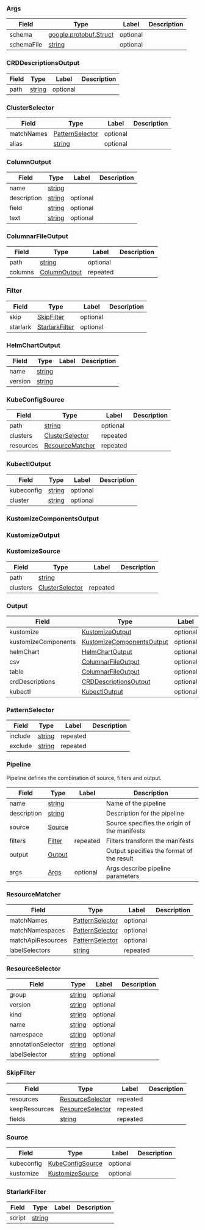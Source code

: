 

<a name="run-proto"></a>




<a name="apis-Args"></a>

### Args



| Field | Type | Label | Description |
| ----- | ---- | ----- | ----------- |
| schema | [google.protobuf.Struct](#google-protobuf-Struct) | optional |  |
| schemaFile | [string](#string) | optional |  |






<a name="apis-CRDDescriptionsOutput"></a>

### CRDDescriptionsOutput



| Field | Type | Label | Description |
| ----- | ---- | ----- | ----------- |
| path | [string](#string) | optional |  |






<a name="apis-ClusterSelector"></a>

### ClusterSelector



| Field | Type | Label | Description |
| ----- | ---- | ----- | ----------- |
| matchNames | [PatternSelector](#apis-PatternSelector) | optional |  |
| alias | [string](#string) | optional |  |






<a name="apis-ColumnOutput"></a>

### ColumnOutput



| Field | Type | Label | Description |
| ----- | ---- | ----- | ----------- |
| name | [string](#string) |  |  |
| description | [string](#string) | optional |  |
| field | [string](#string) | optional |  |
| text | [string](#string) | optional |  |






<a name="apis-ColumnarFileOutput"></a>

### ColumnarFileOutput



| Field | Type | Label | Description |
| ----- | ---- | ----- | ----------- |
| path | [string](#string) | optional |  |
| columns | [ColumnOutput](#apis-ColumnOutput) | repeated |  |






<a name="apis-Filter"></a>

### Filter



| Field | Type | Label | Description |
| ----- | ---- | ----- | ----------- |
| skip | [SkipFilter](#apis-SkipFilter) | optional |  |
| starlark | [StarlarkFilter](#apis-StarlarkFilter) | optional |  |






<a name="apis-HelmChartOutput"></a>

### HelmChartOutput



| Field | Type | Label | Description |
| ----- | ---- | ----- | ----------- |
| name | [string](#string) |  |  |
| version | [string](#string) |  |  |






<a name="apis-KubeConfigSource"></a>

### KubeConfigSource



| Field | Type | Label | Description |
| ----- | ---- | ----- | ----------- |
| path | [string](#string) | optional |  |
| clusters | [ClusterSelector](#apis-ClusterSelector) | repeated |  |
| resources | [ResourceMatcher](#apis-ResourceMatcher) | repeated |  |






<a name="apis-KubectlOutput"></a>

### KubectlOutput



| Field | Type | Label | Description |
| ----- | ---- | ----- | ----------- |
| kubeconfig | [string](#string) | optional |  |
| cluster | [string](#string) | optional |  |






<a name="apis-KustomizeComponentsOutput"></a>

### KustomizeComponentsOutput







<a name="apis-KustomizeOutput"></a>

### KustomizeOutput







<a name="apis-KustomizeSource"></a>

### KustomizeSource



| Field | Type | Label | Description |
| ----- | ---- | ----- | ----------- |
| path | [string](#string) |  |  |
| clusters | [ClusterSelector](#apis-ClusterSelector) | repeated |  |






<a name="apis-Output"></a>

### Output



| Field | Type | Label | Description |
| ----- | ---- | ----- | ----------- |
| kustomize | [KustomizeOutput](#apis-KustomizeOutput) | optional |  |
| kustomizeComponents | [KustomizeComponentsOutput](#apis-KustomizeComponentsOutput) | optional |  |
| helmChart | [HelmChartOutput](#apis-HelmChartOutput) | optional |  |
| csv | [ColumnarFileOutput](#apis-ColumnarFileOutput) | optional |  |
| table | [ColumnarFileOutput](#apis-ColumnarFileOutput) | optional |  |
| crdDescriptions | [CRDDescriptionsOutput](#apis-CRDDescriptionsOutput) | optional |  |
| kubectl | [KubectlOutput](#apis-KubectlOutput) | optional |  |






<a name="apis-PatternSelector"></a>

### PatternSelector



| Field | Type | Label | Description |
| ----- | ---- | ----- | ----------- |
| include | [string](#string) | repeated |  |
| exclude | [string](#string) | repeated |  |






<a name="apis-Pipeline"></a>

### Pipeline
Pipeline defines the combination of source, filters and output.


| Field | Type | Label | Description |
| ----- | ---- | ----- | ----------- |
| name | [string](#string) |  | Name of the pipeline |
| description | [string](#string) |  | Description for the pipeline |
| source | [Source](#apis-Source) |  | Source specifies the origin of the manifests |
| filters | [Filter](#apis-Filter) | repeated | Filters transform the manifests |
| output | [Output](#apis-Output) |  | Output specifies the format of the result |
| args | [Args](#apis-Args) | optional | Args describe pipeline parameters |






<a name="apis-ResourceMatcher"></a>

### ResourceMatcher



| Field | Type | Label | Description |
| ----- | ---- | ----- | ----------- |
| matchNames | [PatternSelector](#apis-PatternSelector) | optional |  |
| matchNamespaces | [PatternSelector](#apis-PatternSelector) | optional |  |
| matchApiResources | [PatternSelector](#apis-PatternSelector) | optional |  |
| labelSelectors | [string](#string) | repeated |  |






<a name="apis-ResourceSelector"></a>

### ResourceSelector



| Field | Type | Label | Description |
| ----- | ---- | ----- | ----------- |
| group | [string](#string) | optional |  |
| version | [string](#string) | optional |  |
| kind | [string](#string) | optional |  |
| name | [string](#string) | optional |  |
| namespace | [string](#string) | optional |  |
| annotationSelector | [string](#string) | optional |  |
| labelSelector | [string](#string) | optional |  |






<a name="apis-SkipFilter"></a>

### SkipFilter



| Field | Type | Label | Description |
| ----- | ---- | ----- | ----------- |
| resources | [ResourceSelector](#apis-ResourceSelector) | repeated |  |
| keepResources | [ResourceSelector](#apis-ResourceSelector) | repeated |  |
| fields | [string](#string) | repeated |  |






<a name="apis-Source"></a>

### Source



| Field | Type | Label | Description |
| ----- | ---- | ----- | ----------- |
| kubeconfig | [KubeConfigSource](#apis-KubeConfigSource) | optional |  |
| kustomize | [KustomizeSource](#apis-KustomizeSource) | optional |  |






<a name="apis-StarlarkFilter"></a>

### StarlarkFilter



| Field | Type | Label | Description |
| ----- | ---- | ----- | ----------- |
| script | [string](#string) |  |  |





 <!-- end messages -->

 <!-- end enums -->

 <!-- end HasExtensions -->



